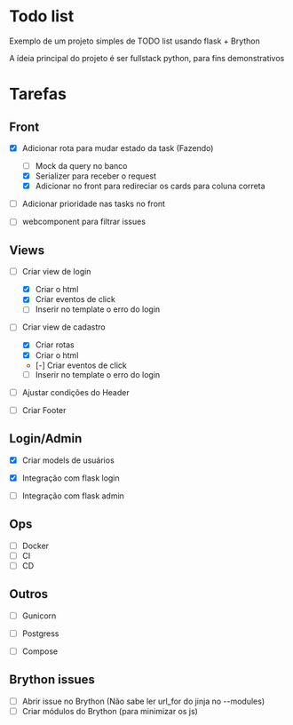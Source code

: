 # Todo list

Exemplo de um projeto simples de TODO list usando flask + Brython

A ídeia principal do projeto é ser fullstack python, para fins demonstrativos


# Tarefas

## Front
- [x] Adicionar rota para mudar estado da task (Fazendo)
  - [ ] Mock da query no banco
  - [x] Serializer para receber o request
  - [x] Adicionar no front para redireciar os cards para coluna correta
- [ ] Adicionar prioridade nas tasks no front
- [ ] webcomponent para filtrar issues


## Views
- [ ] Criar view de login
  - [x] Criar o html
  - [x] Criar eventos de click
  - [ ] Inserir no template o erro do login
- [ ] Criar view de cadastro
  - [x] Criar rotas
  - [x] Criar o html
  - [-] Criar eventos de click
  - [ ] Inserir no template o erro do login
- [ ] Ajustar condições do Header
- [ ] Criar Footer


## Login/Admin
- [x] Criar models de usuários
- [x] Integração com flask login
- [ ] Integração com flask admin


## Ops
- [ ] Docker
- [ ] CI
- [ ] CD

## Outros
- [ ] Gunicorn
- [ ] Postgress
- [ ] Compose


## Brython issues
- [ ] Abrir issue no Brython (Não sabe ler url_for do jinja no --modules)
- [ ] Criar módulos do Brython (para minimizar os js)
